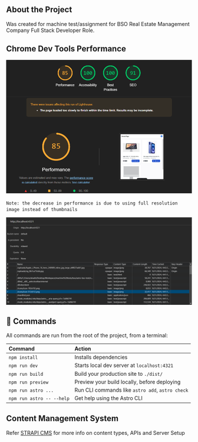 ## About the Project

Was created for machine test/assignment for BSO Real Estate Management Company Full Stack Developer Role.

## Chrome Dev Tools Performance

![alt text](/ss/lighthouse.png)

`Note: the decrease in performance is due to using full resolution image instead of thumbnails`

![alt text](/ss/cache.png)

## 🧞 Commands

All commands are run from the root of the project, from a terminal:

| Command                   | Action                                           |
| :------------------------ | :----------------------------------------------- |
| `npm install`             | Installs dependencies                            |
| `npm run dev`             | Starts local dev server at `localhost:4321`      |
| `npm run build`           | Build your production site to `./dist/`          |
| `npm run preview`         | Preview your build locally, before deploying     |
| `npm run astro ...`       | Run CLI commands like `astro add`, `astro check` |
| `npm run astro -- --help` | Get help using the Astro CLI                     |

## Content Management System

Refer [STRAPI CMS](https://github.com/abdulsamadmj/strapi-machine-test) for more info on content types, APIs and Server Setup
